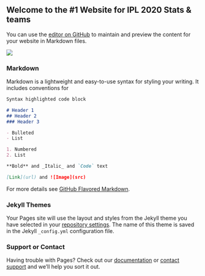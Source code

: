 ## Welcome to the #1 Website for IPL 2020 Stats & teams

You can use the [editor on GitHub](https://github.com/AzizPatel786/AzizPatel786.github.io/edit/master/README.md) to maintain and preview the content for your website in Markdown files.

![](https://www.bing.com/th?id=OIP.I4J2tbscJwV5UC5OwNxzmgHaEZ&pid=Api&rs=1)
### Markdown

Markdown is a lightweight and easy-to-use syntax for styling your writing. It includes conventions for

```markdown
Syntax highlighted code block

# Header 1
## Header 2
### Header 3

- Bulleted
- List

1. Numbered
2. List

**Bold** and _Italic_ and `Code` text

[Link](url) and ![Image](src)
```

For more details see [GitHub Flavored Markdown](https://guides.github.com/features/mastering-markdown/).

### Jekyll Themes

Your Pages site will use the layout and styles from the Jekyll theme you have selected in your [repository settings](https://github.com/AzizPatel786/AzizPatel786.github.io/settings). The name of this theme is saved in the Jekyll `_config.yml` configuration file.

### Support or Contact

Having trouble with Pages? Check out our [documentation](https://help.github.com/categories/github-pages-basics/) or [contact support](https://github.com/contact) and we’ll help you sort it out.
